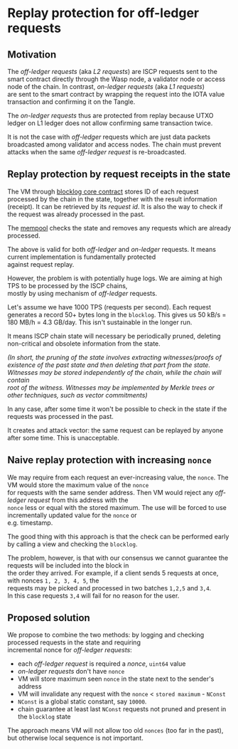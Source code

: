 # Replay protection for off-ledger requests

## Motivation

The _off-ledger requests_ (aka _L2 requests_) are ISCP requests sent to the smart contract directly
through the Wasp node, a validator node or access node of the chain. In contrast, _on-ledger requests_ (aka _L1 requests_)  
are sent to the smart contract by wrapping the request into the IOTA value transaction and confirming it on the Tangle.

The _on-ledger requests_ thus are protected from replay because UTXO ledger on L1 ledger does not allow
confirming same transaction twice.

It is not the case with _off-ledger_ requests which are just data packets broadcasted among validator
and access nodes. The chain must prevent attacks when the same _off-ledger request_ is re-broadcasted.

## Replay protection by request receipts in the state

The VM through [blocklog core contract](../../packages/vm/core/blocklog/interface.go) stores ID of each request processed
by the chain in the state, together with the result information (receipt). It can be retrieved by its _request id_.
It is also the way to check if the request was already  processed in the past.

The [mempool](../../packages/chain/mempool/mempool.go#L116) checks the state and removes any requests which are already processed.

The above is valid for both _off-ledger_ and _on-ledger_ requests. It means current implementation is fundamentally protected  
against request replay.

However, the problem is with potentially huge logs. We are aiming at high TPS to be processed by the ISCP chains,  
mostly by using mechanism of _off-ledger_ requests.

Let's assume we have 1000 TPS (requests per second). Each request generates a record 50+ bytes long in the `blocklog`.
This gives us 50 kB/s = 180 MB/h = 4.3 GB/day. This isn't sustainable in the longer run.

It means ISCP chain state will necessary be periodically pruned, deleting non-critical and obsolete information from the state.

_(In short, the pruning of the state involves extracting witnesses/proofs of existence of the past state
and then deleting that part from the state. Witnesses may be stored independently of the chain, while the chain will contain  
root of the witness. Witnesses may be implemented by Merkle trees or other techniques, such as vector commitments)_

In any case, after some time it won't be possible to check in the state if the requests was processed in the past.

It creates and attack vector: the same request can be replayed by anyone after some time. This is unacceptable.

## Naive replay protection with increasing `nonce`

We may require from each request an ever-increasing value, the `nonce`. The VM would store the maximum value of the `nonce`  
for requests with the same sender address. Then VM would reject any _off-ledger request_ from this address with the  
`nonce` less or equal with the stored maximum. The use will be forced to use incrementally updated value for the `nonce` or  
e.g. timestamp.

The good thing with this approach is that the check can be performed early by calling a view and checking the `blocklog`.

The problem, however, is that with our consensus we cannot guarantee the requests will be included into the block in  
the order they arrived. For example, if a client sends 5 requests at once, with nonces `1, 2, 3, 4, 5`, the  
requests may be picked and processed in two batches `1,2,5` and `3,4`.  
In this case requests `3,4` will fail for no reason for the user.

## Proposed solution

We propose to combine the two methods: by logging and checking processed requests in the state and requiring  
incremental nonce for _off-ledger requests_:

* each _off-ledger request_ is required a _nonce_, `uint64` value
* _on-ledger requests_ don't have `nonce`
* VM will store maximum seen `nonce` in the state next to the sender's address
* VM will invalidate any request with the `nonce` < `stored maximum` - `NConst`
* `NConst` is a global static constant, say `10000`.
* chain guarantee at least last `NConst` requests not pruned and present in the `blocklog` state

The approach means VM will not allow too old `nonces` (too far in the past), but otherwise local sequence is not important.
